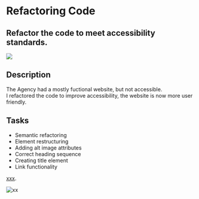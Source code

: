 # Refactoring Code

## Refactor the code to meet accessibility standards.

<img src ="assests/img/readme">

## Description
The Agency had a mostly fuctional website, but not accessible.  
I refactored the code to improve accessibility, the website is now more user friendly.


## Tasks
- Semantic refactoring
- Element restructuring
- Adding alt image attributes
- Correct heading sequence
- Creating title element
- Link functionality


[xxx](https://en.wikipedia.org/wiki/Agile_software_development).

![xx ](./Assets/01-html-css-git-homework-demo.png)

